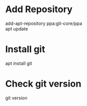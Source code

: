 
# Add Repository  
add-apt-repository ppa:git-core/ppa  
apt update  

# Install git  
apt install git  

# Check git version  
git version  